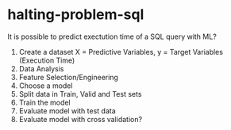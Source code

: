 # halting-problem-sql
It is possible to predict exectution time of a SQL query with ML?

1. Create a dataset X = Predictive Variables, y = Target Variables (Execution Time)
2. Data Analysis
3. Feature Selection/Engineering
4. Choose a model
5. Split data in Train, Valid and Test sets
6. Train the model
7. Evaluate model with test data 
8. Evaluate model with cross validation?
